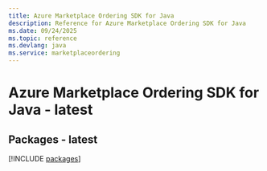 ```yaml
---
title: Azure Marketplace Ordering SDK for Java
description: Reference for Azure Marketplace Ordering SDK for Java
ms.date: 09/24/2025
ms.topic: reference
ms.devlang: java
ms.service: marketplaceordering
---
```

# Azure Marketplace Ordering SDK for Java - latest
## Packages - latest
[!INCLUDE [packages](marketplace-ordering-index.md)]